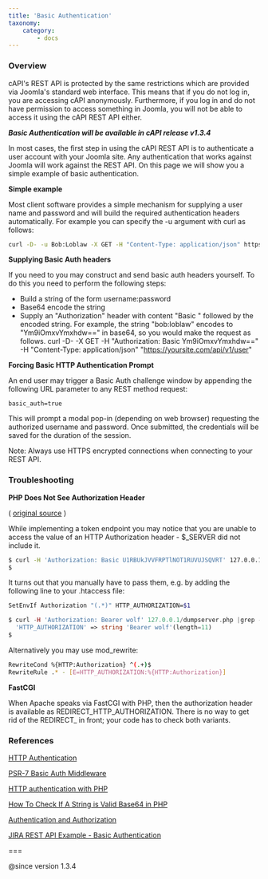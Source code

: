 ```yaml
---
title: 'Basic Authentication'
taxonomy:
    category:
        - docs
---
```


### Overview
cAPI's REST API is protected by the same restrictions which are provided via Joomla's standard web interface. This means that if you do not log in, you are accessing cAPI anonymously. Furthermore, if you log in and do not have permission to access something in Joomla, you will not be able to access it using the cAPI REST API either.

_**Basic Authentication will be available in cAPI release v1.3.4**_

In most cases, the first step in using the cAPI REST API is to authenticate a user account with your Joomla site. Any authentication that works against Joomla will work against the REST API. On this page we will show you a simple example of basic authentication.

**Simple example**

Most client software provides a simple mechanism for supplying a user name and password and will build the required authentication headers automatically. For example you can specify the -u argument with curl as follows:
``` bash
curl -D- -u Bob:Loblaw -X GET -H "Content-Type: application/json" https://yoursite.com/api/v1/user
```
**Supplying Basic Auth headers**

If you need to you may construct and send basic auth headers yourself. To do this you need to perform the following steps:

* Build a string of the form username:password
* Base64 encode the string
* Supply an "Authorization" header with content "Basic " followed by the encoded string. For example, the string "bob:loblaw" encodes to "Ym9iOmxvYmxhdw==" in base64, so you would make the request as follows.
curl -D- -X GET -H "Authorization: Basic Ym9iOmxvYmxhdw==" -H "Content-Type: application/json" "https://yoursite.com/api/v1/user"

**Forcing Basic HTTP Authentication Prompt**

An end user may trigger a Basic Auth challenge window by appending the following URL parameter to any REST method request:
```
basic_auth=true
```
This will prompt a modal pop-in (depending on web browser) requesting the authorized username and password. Once submitted, the credentials will be saved for the duration of the session.

Note: Always use HTTPS encrypted connections when connecting to your REST API.


### Troubleshooting

**PHP Does Not See Authorization Header**

( [original source](https://cweiske.de/tagebuch/php-apache-authorization.htm) )

While implementing a token endpoint you may notice that you are unable to access the value of an HTTP Authorization header - $_SERVER did not include it. 

``` bash
$ curl -H 'Authorization: Basic U1RBUkJVVFRPTlNOT1RUVUJSQVRT' 127.0.0.1/securepage.php |grep -i auth
$
```

It turns out that you manually have to pass them, e.g. by adding the following line to your .htaccess file:

``` bash
SetEnvIf Authorization "(.*)" HTTP_AUTHORIZATION=$1
```
``` php
$ curl -H 'Authorization: Bearer wolf' 127.0.0.1/dumpserver.php |grep -i auth
  'HTTP_AUTHORIZATION' => string 'Bearer wolf'(length=11)
$
```

Alternatively you may use mod_rewrite:

``` bash
RewriteCond %{HTTP:Authorization} ^(.+)$
RewriteRule .* - [E=HTTP_AUTHORIZATION:%{HTTP:Authorization}]
```
**FastCGI**

When Apache speaks via FastCGI with PHP, then the authorization header is available as REDIRECT_HTTP_AUTHORIZATION. There is no way to get rid of the REDIRECT_ in front; your code has to check both variants.


### References

[HTTP Authentication](https://developer.mozilla.org/en-US/docs/Web/HTTP/Authentication)

[PSR-7 Basic Auth Middleware](https://github.com/tuupola/slim-basic-auth/tree/2.x)

[HTTP authentication with PHP](http://php.net/manual/en/features.http-auth.php)

[How To Check If A String is Valid Base64 in PHP](https://stackoverflow.com/a/10797086/5361267)

[Authentication and Authorization](https://httpd.apache.org/docs/2.4/howto/auth.html)

[JIRA REST API Example - Basic Authentication](https://developer.atlassian.com/jiradev/jira-apis/jira-rest-apis/jira-rest-api-tutorials/jira-rest-api-example-basic-authentication)

===

@since version 1.3.4